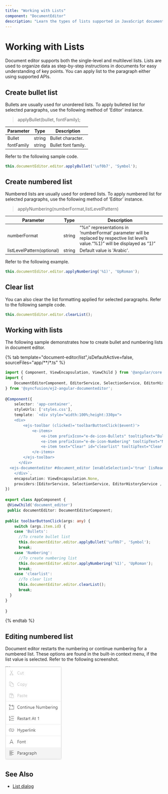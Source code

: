 ```yaml
---
title: "Working with Lists"
component: "DocumentEditor"
description: "Learn the types of lists supported in JavaScript document editor and how to apply or clear it for selected contents."
---
```


# Working with Lists

Document editor supports both the single-level and multilevel lists. Lists are used to organize data as step-by-step instructions in documents for easy understanding of key points. You can apply list to the paragraph either using supported APIs.

## Create bullet list

Bullets are usually used for unordered lists. To apply bulleted list for selected paragraphs, use the following method of ‘Editor’ instance.

> applyBullet(bullet, fontFamily);

|Parameter|Type|Description|
|---------|----|-----------|
|Bullet|string|Bullet character.|
|fontFamily|string|Bullet font family.|

Refer to the following sample code.

```typescript
this.documentEditor.editor.applyBullet('\uf0b7', 'Symbol');
```

## Create numbered list

Numbered lists are usually used for ordered lists. To apply numbered list for selected paragraphs, use the following method of ‘Editor’ instance.

> applyNumbering(numberFormat,listLevelPattern)

|Parameter|Type|Description|
|---------|----|-----------|
|numberFormat|string|“%n” representations in ‘numberFormat’ parameter will be replaced by respective list level’s value.“%1)” will be displayed as “1)”|
|listLevelPattern(optional)|string|Default value is 'Arabic'.|

Refer to the following example.

```typescript
this.documentEditor.editor.applyNumbering('%1)', 'UpRoman');
```

## Clear list

You can also clear the list formatting applied for selected paragraphs. Refer to the following sample code.

```typescript
this.documentEditor.editor.clearList();
```

## Working with lists

The following sample demonstrates how to create bullet and numbering lists in document editor.

{% tab template="document-editor/list",isDefaultActive=false, sourceFiles="app/**/*.ts" %}

```typescript
import { Component, ViewEncapsulation, ViewChild } from '@angular/core';
import {
    DocumentEditorComponent, EditorService, SelectionService, EditorHistoryService , SfdtExportService
} from '@syncfusion/ej2-angular-documenteditor';

@Component({
    selector: 'app-container',
    styleUrls: ['styles.css'],
    template: `<div style="width:100%;height:330px">
    <div>
        <ejs-toolbar (clicked)='toolbarButtonClick($event)'>
            <e-items>
                <e-item prefixIcon="e-de-icon-Bullets" tooltipText="Bullets" id="Bullets"></e-item>
                <e-item prefixIcon="e-de-icon-Numbering" tooltipText="Numbering" id="Numbering"></e-item>
                <e-item text="Clear" id="clearlist" tooltipText="Clear List"></e-item>
            </e-items>
        </ejs-toolbar>
      </div>
  <ejs-documenteditor #document_editor [enableSelection]='true' [isReadOnly]='false' [enableEditor]=true [enableEditorHistory]=true [enableSfdtExport]=true style="display:block;width: 100%;height: 100%;"></ejs-documenteditor>
    </div>`,
    encapsulation: ViewEncapsulation.None,
    providers:[EditorService, SelectionService, EditorHistoryService , SfdtExportService]
})

export class AppComponent {
 @ViewChild('document_editor')
 public documentEditor: DocumentEditorComponent;

public toolbarButtonClick(args: any) {
    switch (args.item.id) {
    case 'Bullets':
      //To create bullet list
      this.documentEditor.editor.applyBullet('\uf0b7', 'Symbol');
      break;
    case 'Numbering':
      //To create numbering list
      this.documentEditor.editor.applyNumbering('%1)', 'UpRoman');
      break;
    case 'clearlist':
      //To clear list
      this.documentEditor.editor.clearList();
      break;
  }
}

}

```

{% endtab %}

## Editing numbered list

Document editor restarts the numbering or continue numbering for a numbered list. These options are found in the built-in context menu, if the list value is selected. Refer to the following screenshot.

![Image](images/list.png)

## See Also

* [List dialog](../document-editor/dialog#list-dialog/)
